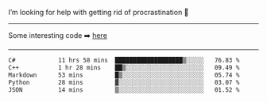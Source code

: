I’m looking for help with getting rid of procrastination 🤔

-----

Some interesting code :arrow_right: [here](https://github.com/zhen8838/playground)

-----

<!--START_SECTION:waka-->

```txt
C#            11 hrs 58 mins  ███████████████████▒░░░░░   76.83 %
C++           1 hr 28 mins    ██▒░░░░░░░░░░░░░░░░░░░░░░   09.49 %
Markdown      53 mins         █▒░░░░░░░░░░░░░░░░░░░░░░░   05.74 %
Python        28 mins         ▓░░░░░░░░░░░░░░░░░░░░░░░░   03.07 %
JSON          14 mins         ▒░░░░░░░░░░░░░░░░░░░░░░░░   01.52 %
```

<!--END_SECTION:waka-->

<!--
**zhen8838/zhen8838** is a ✨ _special_ ✨ repository because its `README.md` (this file) appears on your GitHub profile.

Here are some ideas to get you started:

- 🔭 I’m currently working on ...
- 🌱 I’m currently learning ...
- 👯 I’m looking to collaborate on ...
 ...
- 💬 Ask me about ...
- 📫 How to reach me: ...
- 😄 Pronouns: ...
- ⚡ Fun fact: ...
-->
